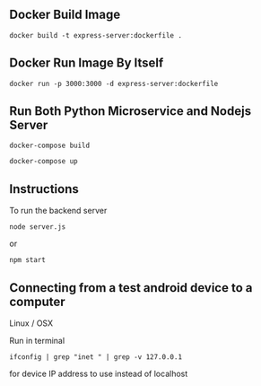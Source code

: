 ## Docker Build Image

```
docker build -t express-server:dockerfile .
```

## Docker Run Image By Itself

```
docker run -p 3000:3000 -d express-server:dockerfile
```

## Run Both Python Microservice and Nodejs Server

```
docker-compose build
```
```
docker-compose up
```

## Instructions

To run the backend server

```
node server.js
```

or

```
npm start
```

## Connecting from a test android device to a computer

Linux / OSX

Run in terminal

```
ifconfig | grep "inet " | grep -v 127.0.0.1
```

for device IP address to use instead of localhost

